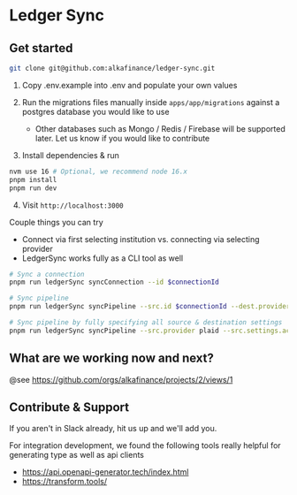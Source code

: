 # Ledger Sync

## Get started

```bash
git clone git@github.com:alkafinance/ledger-sync.git
```

1. Copy .env.example into .env and populate your own values

2. Run the migrations files manually inside `apps/app/migrations` against a postgres database you would like to use

   - Other databases such as Mongo / Redis / Firebase will be supported later. Let us know if you would like to contribute

3. Install dependencies & run

```bash
nvm use 16 # Optional, we recommend node 16.x
pnpm install
pnpm run dev

```

4. Visit `http://localhost:3000`

Couple things you can try

- Connect via first selecting institution vs. connecting via selecting provider
- LedgerSync works fully as a CLI tool as well

```bash
# Sync a connection
pnpm run ledgerSync syncConnection --id $connectionId

# Sync pipeline
pnpm run ledgerSync syncPipeline --src.id $connectionId --dest.provider fs --dest.settings.basePath ./data

# Sync pipeline by fully specifying all source & destination settings
pnpm run ledgerSync syncPipeline --src.provider plaid --src.settings.accessToken $accessToken --dest.provider fs --dest.settings.basePath ./data
```

## What are we working now and next?

@see https://github.com/orgs/alkafinance/projects/2/views/1

## Contribute & Support

If you aren't in Slack already, hit us up and we'll add you.

For integration development, we found the following tools really helpful for generating
type as well as api clients
- https://api.openapi-generator.tech/index.html
- https://transform.tools/
